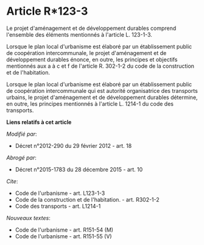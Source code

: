 # Article R*123-3

Le projet d'aménagement et de développement durables comprend l'ensemble des éléments mentionnés à l'article L. 123-1-3. 

Lorsque le plan local d'urbanisme est élaboré par un établissement public de coopération intercommunale, le projet
d'aménagement et de développement durables énonce, en outre, les principes et objectifs mentionnés aux a à c et f de
l'article R. 302-1-2 du code de la construction et de l'habitation. 

Lorsque le plan local d'urbanisme est élaboré par un établissement public de coopération intercommunale qui est autorité
organisatrice des transports urbains, le projet d'aménagement et de développement durables détermine, en outre, les principes
mentionnés à l'article L. 1214-1 du code des transports.

**Liens relatifs à cet article**

_Modifié par_:

  - Décret n°2012-290 du 29 février 2012 - art. 18

_Abrogé par_:

  - Décret n°2015-1783 du 28 décembre 2015 - art. 10

_Cite_:

  - Code de l'urbanisme - art. L123-1-3
  - Code de la construction et de l'habitation. - art. R302-1-2
  - Code des transports - art. L1214-1

_Nouveaux textes_:

  - Code de l'urbanisme - art. R151-54 (M)
  - Code de l'urbanisme - art. R151-55 (V)
